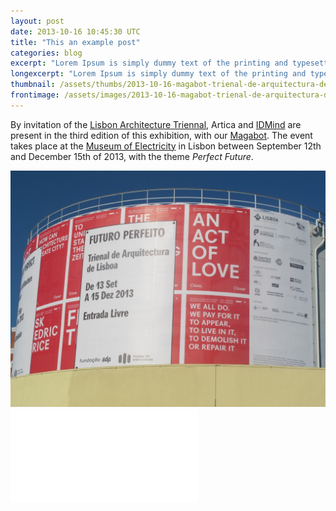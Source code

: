 ```yaml
---
layout: post
date: 2013-10-16 10:45:30 UTC
title: "This an example post"
categories: blog
excerpt: "Lorem Ipsum is simply dummy text of the printing and typesetting industry. Lorem Ipsum has been the industry's standard dummy text ever since the 1500s, when an unknown printer took a galley of type and scrambled it to make a type specimen book."
longexcerpt: "Lorem Ipsum is simply dummy text of the printing and typesetting industry. Lorem Ipsum has been the industry's standard dummy text ever since the 1500s, when an unknown printer took a galley of type and scrambled it to make a type specimen book. It has survived not only five centuries, but also the leap into electronic typesetting, remaining essentially unchanged. It was popularised in the 1960s with the release of Letraset sheets containing Lorem Ipsum passages, and more recently with desktop publishing software like Aldus PageMaker including versions of Lorem Ipsum."
thumbnail: /assets/thumbs/2013-10-16-magabot-trienal-de-arquitectura-de-lisboa-1.jpg
frontimage: /assets/images/2013-10-16-magabot-trienal-de-arquitectura-de-lisboa-1.jpg
---
```


<p>
By invitation of the <a href="http://www.trienaldelisboa.com/en/">Lisbon Architecture Triennal</a>, Artica and <a href="http://idmind.pt">IDMind</a> are present in the third edition of this exhibition, with our <a href="http://magabot.cc">Magabot</a>. The event takes place at the <a href="http://www.fundacaoedp.pt/museu-da-eletricidade/">Museum of Electricity</a> in Lisbon between September 12th and December 15th of 2013, with the theme <em>Perfect Future</em>.
</p>

<img src="/assets/images/2013-10-16-magabot-trienal-de-arquitectura-de-lisboa-1.jpg"/>

<div class="video-container"><iframe src="//www.youtube.com/embed/bg094fuBALc" frameborder="0" allowfullscreen></iframe></div>
